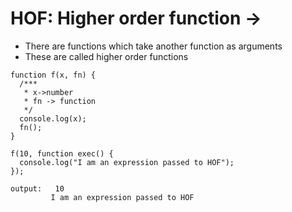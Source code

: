 # HOF: Higher order function ->

 * There are functions which take another function as arguments
 * These are called higher order functions


```
function f(x, fn) {
  /***
   * x->number
   * fn -> function
   */
  console.log(x);
  fn();
}

f(10, function exec() {
  console.log("I am an expression passed to HOF");
});
```

```
output:   10
         I am an expression passed to HOF

```
